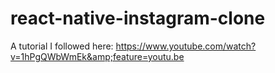 # react-native-instagram-clone
A tutorial I followed here: https://www.youtube.com/watch?v=1hPgQWbWmEk&amp;feature=youtu.be
